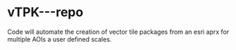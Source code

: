 # vTPK---repo
Code will automate the creation of vector tile packages from an esri aprx for multiple AOIs a user defined scales.
